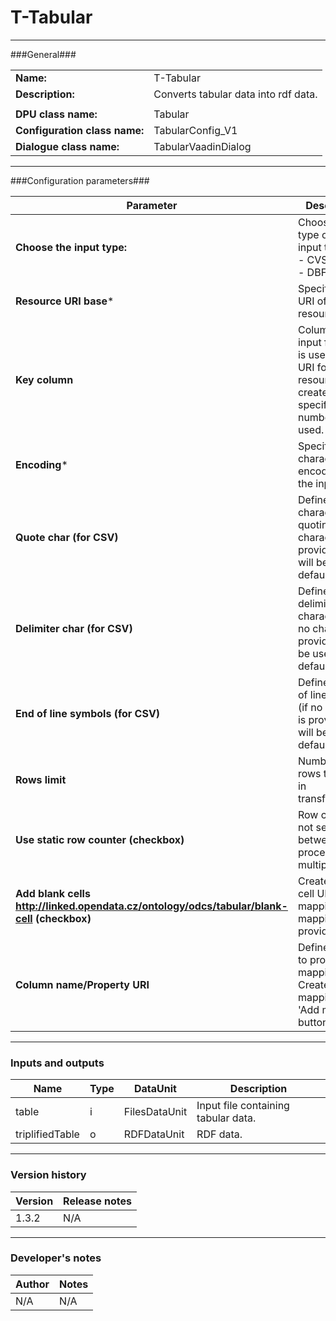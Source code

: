 # T-Tabular #
----------

###General###

|                              |                                                                             |
|------------------------------|-----------------------------------------------------------------------------|
|**Name:**                     |T-Tabular                                                               |
|**Description:**              |Converts tabular data into rdf data. |
|                              |                                                                             |
|**DPU class name:**           |Tabular                                                                 | 
|**Configuration class name:** |TabularConfig_V1                             |
|**Dialogue class name:**      |TabularVaadinDialog                      |

***

###Configuration parameters###

|Parameter                                       |Description                                                              |                                                        
|------------------------------------------------|-------------------------------------------------------------------------|
|**Choose the input type:**                      |Choose the file type of the input type:<BR>- CVS<BR>- DBF                |
|**Resource URI base***                          |Specifies base URI of the resource.                                      |
|**Key column**                                  |Column in the input file which is used when URI for the resource is created if not specified, row number is used. |
|**Encoding***                                   |Specify character encoding of the input file. | 
|**Quote char (for CSV)**         		 |Define a character for quoting (if no character is provided '\"' will be used by default). |
|**Delimiter char (for CSV)**			 |Define value delimiter character (if no character is provided ',' will be used by default). |
|**End of line symbols (for CSV)**	         |Define an end of line symbol (if no symbol is provided '\\n' will be used by default). |
|**Rows limit**              			 |Number of rows to include in transformation. |
|**Use static row counter (checkbox)**           |Row counter is not set to 0 between processing of multiple files. |
|**Add blank cells <http://linked.opendata.cz/ontology/odcs/tabular/blank-cell> (checkbox)** |Creates blank cell URIs in mapping if no mapping is provided. |
|**Column name/Property URI**|Define column to property URI mappings. Create new mapping using 'Add mapping' button below. |

***

### Inputs and outputs ###

|Name         |Type           |DataUnit     |Description             |
|-------------|---------------|-------------|------------------------|
|table        |i              |FilesDataUnit|Input file containing tabular data. |  
|triplifiedTable  |o          |RDFDataUnit  |RDF data. |

***

### Version history ###

|Version          |Release notes               |
|-----------------|----------------------------|
|1.3.2            |N/A                         |                                


***

### Developer's notes ###

|Author           |Notes                           |
|-----------------|--------------------------------|
|N/A              |N/A                             | 
